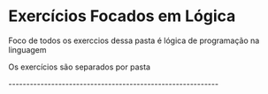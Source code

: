 <h1>Exercícios Focados em Lógica</h1>

<p>Foco de todos os exerccios dessa pasta é lógica de programação na linguagem</p>

<p>Os exercícios são separados por pasta</p>

<p>-----------------------------------------------------------</p>
